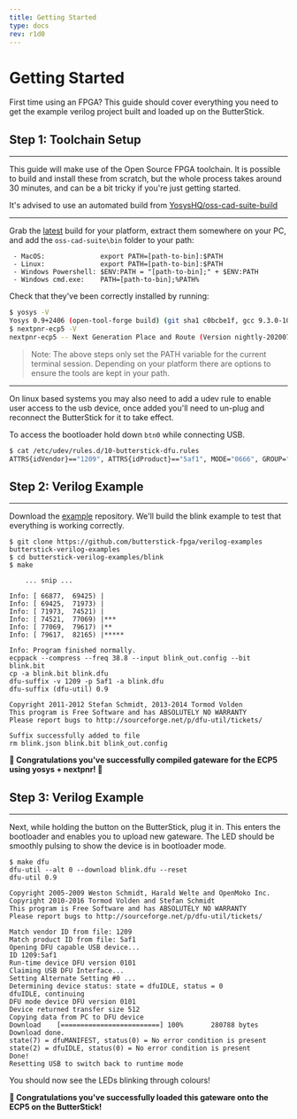 ```yaml
---
title: Getting Started
type: docs
rev: r1d0
---
```


# Getting Started

First time using an FPGA? This guide should cover everything you need to get the example verilog project built and loaded up on the ButterStick.

## Step 1: Toolchain Setup
---

This guide will make use of the Open Source FPGA toolchain. It is possible to build and install these from scratch, but the whole process takes around 30 minutes, and can be a bit tricky if you're just getting started. 

It's advised to use an automated build from [YosysHQ/oss-cad-suite-build](https://github.com/YosysHQ/oss-cad-suite-build)

---

Grab the [latest](https://github.com/YosysHQ/oss-cad-suite-build/releases) build for your platform, extract them somewhere on your PC, and add the `oss-cad-suite\bin` folder to your path:

```
 - MacOS:              export PATH=[path-to-bin]:$PATH
 - Linux:              export PATH=[path-to-bin]:$PATH
 - Windows Powershell: $ENV:PATH = "[path-to-bin];" + $ENV:PATH
 - Windows cmd.exe:    PATH=[path-to-bin];%PATH%
```

Check that they've been correctly installed by running:

```bash
$ yosys -V
Yosys 0.9+2406 (open-tool-forge build) (git sha1 c0bcbe1f, gcc 9.3.0-10ubuntu2 -Os)
$ nextpnr-ecp5 -V
nextpnr-ecp5 -- Next Generation Place and Route (Version nightly-20200707)
```

> Note: The above steps only set the PATH variable for the current terminal session. Depending on your platform there are options to ensure the tools are kept in your path. 

---

On linux based systems you may also need to add a udev rule to enable user access to the usb device, once added you'll need to un-plug and reconnect the ButterStick for it to take effect.

To access the bootloader hold down `btn0` while connecting USB. 
```bash
$ cat /etc/udev/rules.d/10-butterstick-dfu.rules
ATTRS{idVendor}=="1209", ATTRS{idProduct}=="5af1", MODE="0666", GROUP="plugdev", TAG+="uaccess"
```

## Step 2: Verilog Example
---
Download the [example](https://github.com/butterstick-fpga/verilog-examples) repository. We'll build the blink example to test that everything is working correctly.
```
$ git clone https://github.com/butterstick-fpga/verilog-examples butterstick-verilog-examples
$ cd butterstick-verilog-examples/blink
$ make

    ... snip ...

Info: [ 66877,  69425) | 
Info: [ 69425,  71973) | 
Info: [ 71973,  74521) | 
Info: [ 74521,  77069) |*** 
Info: [ 77069,  79617) |** 
Info: [ 79617,  82165) |***** 

Info: Program finished normally.
ecppack --compress --freq 38.8 --input blink_out.config --bit blink.bit
cp -a blink.bit blink.dfu
dfu-suffix -v 1209 -p 5af1 -a blink.dfu
dfu-suffix (dfu-util) 0.9

Copyright 2011-2012 Stefan Schmidt, 2013-2014 Tormod Volden
This program is Free Software and has ABSOLUTELY NO WARRANTY
Please report bugs to http://sourceforge.net/p/dfu-util/tickets/

Suffix successfully added to file
rm blink.json blink.bit blink_out.config
```

**🥳 Congratulations you've successfully compiled gateware for the ECP5 using yosys + nextpnr! 🥳**


## Step 3: Verilog Example
---

Next, while holding the button on the ButterStick, plug it in. This enters the bootloader and enables you to upload new gateware.
The LED should be smoothly pulsing to show the device is in bootloader mode.

```
$ make dfu
dfu-util --alt 0 --download blink.dfu --reset
dfu-util 0.9

Copyright 2005-2009 Weston Schmidt, Harald Welte and OpenMoko Inc.
Copyright 2010-2016 Tormod Volden and Stefan Schmidt
This program is Free Software and has ABSOLUTELY NO WARRANTY
Please report bugs to http://sourceforge.net/p/dfu-util/tickets/

Match vendor ID from file: 1209
Match product ID from file: 5af1
Opening DFU capable USB device...
ID 1209:5af1
Run-time device DFU version 0101
Claiming USB DFU Interface...
Setting Alternate Setting #0 ...
Determining device status: state = dfuIDLE, status = 0
dfuIDLE, continuing
DFU mode device DFU version 0101
Device returned transfer size 512
Copying data from PC to DFU device
Download	[=========================] 100%       280788 bytes
Download done.
state(7) = dfuMANIFEST, status(0) = No error condition is present
state(2) = dfuIDLE, status(0) = No error condition is present
Done!
Resetting USB to switch back to runtime mode
```

You should now see the LEDs blinking through colours!

**🥳 Congratulations you've successfully loaded this gateware onto the ECP5 on the ButterStick!**


